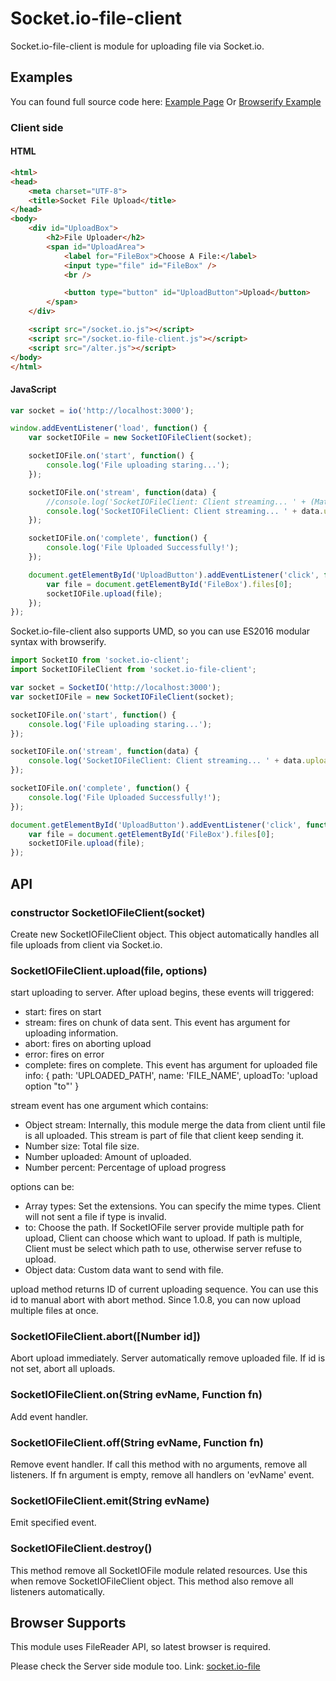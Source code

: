 # Socket.io-file-client

Socket.io-file-client is module for uploading file via Socket.io.

## Examples

You can found full source code here: [Example Page](https://github.com/rico345100/socket.io-file-example)
Or [Browserify Example](https://github.com/rico345100/socket.io-file-example-browserify)

### Client side

#### HTML
```html
<html>
<head>
	<meta charset="UTF-8">
	<title>Socket File Upload</title>
</head>
<body>
	<div id="UploadBox">
		<h2>File Uploader</h2>
		<span id="UploadArea">
			<label for="FileBox">Choose A File:</label>
			<input type="file" id="FileBox" />
			<br />

			<button type="button" id="UploadButton">Upload</button>
		</span>
	</div>

	<script src="/socket.io.js"></script>
	<script src="/socket.io-file-client.js"></script>
	<script src="/alter.js"></script>
</body>
</html>
```

#### JavaScript
```javascript
var socket = io('http://localhost:3000');

window.addEventListener('load', function() {
	var socketIOFile = new SocketIOFileClient(socket);

	socketIOFile.on('start', function() {
		console.log('File uploading staring...');
	});

	socketIOFile.on('stream', function(data) {
		//console.log('SocketIOFileClient: Client streaming... ' + (Math.round(data.percent * 100)/100) + '%');
		console.log('SocketIOFileClient: Client streaming... ' + data.uploaded + ' / ' + data.size);
	});

	socketIOFile.on('complete', function() {
		console.log('File Uploaded Successfully!');
	});

	document.getElementById('UploadButton').addEventListener('click', function() {
		var file = document.getElementById('FileBox').files[0];
		socketIOFile.upload(file);
	});
});
```

Socket.io-file-client also supports UMD, so you can use ES2016 modular syntax with browserify.
```javascript
import SocketIO from 'socket.io-client';
import SocketIOFileClient from 'socket.io-file-client';

var socket = SocketIO('http://localhost:3000');
var socketIOFile = new SocketIOFileClient(socket);

socketIOFile.on('start', function() {
	console.log('File uploading staring...');
});

socketIOFile.on('stream', function(data) {
	console.log('SocketIOFileClient: Client streaming... ' + data.uploaded + ' / ' + data.size);
});

socketIOFile.on('complete', function() {
	console.log('File Uploaded Successfully!');
});

document.getElementById('UploadButton').addEventListener('click', function() {
	var file = document.getElementById('FileBox').files[0];
	socketIOFile.upload(file);
});
```


## API
### constructor SocketIOFileClient(socket)

Create new SocketIOFileClient object. This object automatically handles all file uploads from client via Socket.io.


### SocketIOFileClient.upload(file, options)
start uploading to server. After upload begins, these events will triggered:
* start: fires on start
* stream: fires on chunk of data sent. This event has argument for uploading information.
* abort: fires on aborting upload
* error: fires on error
* complete: fires on complete. This event has argument for uploaded file info: { path: 'UPLOADED_PATH', name: 'FILE_NAME', uploadTo: 'upload option "to"' }

stream event has one argument which contains:
* Object stream: Internally, this module merge the data from client until file is all uploaded. This stream is part of file that client keep sending it.
* Number size: Total file size.
* Number uploaded: Amount of uploaded.
* Number percent: Percentage of upload progress

options can be:
* Array types: Set the extensions. You can specify the mime types. Client will not sent a file if type is invalid.
* to: Choose the path. If SocketIOFile server provide multiple path for upload, Client can choose which want to upload. If path is multiple, Client must be select which path to use, otherwise server refuse to upload.
* Object data: Custom data want to send with file.

upload method returns ID of current uploading sequence. You can use this id to manual abort with abort method.
Since 1.0.8, you can now upload multiple files at once.

### SocketIOFileClient.abort([Number id])
Abort upload immediately. Server automatically remove uploaded file. If id is not set, abort all uploads.

### SocketIOFileClient.on(String evName, Function fn)
Add event handler.

### SocketIOFileClient.off(String evName, Function fn)
Remove event handler. If call this method with no arguments, remove all listeners. If fn argument is empty, remove all handlers on 'evName' event.

### SocketIOFileClient.emit(String evName)
Emit specified event.

### SocketIOFileClient.destroy()
This method remove all SocketIOFile module related resources. Use this when remove SocketIOFileClient object. This method also remove all listeners automatically.



## Browser Supports
This module uses FileReader API, so latest browser is required.


Please check the Server side module too. Link: [socket.io-file](https://github.com/rico345100/socket.io-file)